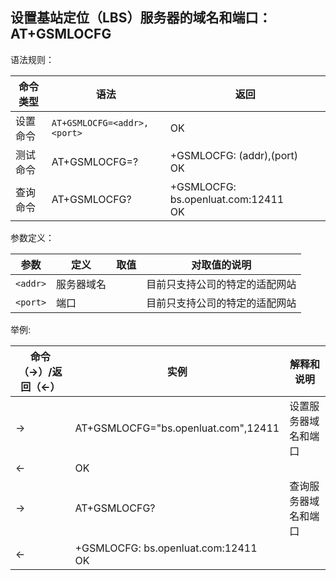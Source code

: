 ## 设置基站定位（LBS）服务器的域名和端口：AT+GSMLOCFG

 

语法规则：

| 命令类型 | 语法                        | 返回                                    |
| -------- | --------------------------- | --------------------------------------- |
| 设置命令 | `AT+GSMLOCFG=<addr>,<port>` | OK                                      |
| 测试命令 | AT+GSMLOCFG=?               | +GSMLOCFG: (addr),(port)<br>OK          |
| 查询命令 | AT+GSMLOCFG?                | +GSMLOCFG: bs.openluat.com:12411 <br>OK |

 

参数定义：

| 参数     | 定义       | 取值 | 对取值的说明                   |
| -------- | ---------- | ---- | ------------------------------ |
| `<addr>` | 服务器域名 |      | 目前只支持公司的特定的适配网站 |
| `<port>` | 端口       |      | 目前只支持公司的特定的适配网站 |

 

举例:

| 命令（→）/返回（←） | 实例                                    | 解释和说明           |
| ------------------- | --------------------------------------- | -------------------- |
| →                   | AT+GSMLOCFG="bs.openluat.com",12411     | 设置服务器域名和端口 |
| ←                   | OK                                      |                      |
| →                   | AT+GSMLOCFG?                            | 查询服务器域名和端口 |
| ←                   | +GSMLOCFG: bs.openluat.com:12411 <br>OK |                      |
